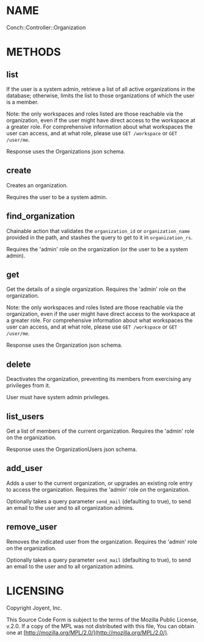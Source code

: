 # NAME

Conch::Controller::Organization

# METHODS

## list

If the user is a system admin, retrieve a list of all active organizations in the database;
otherwise, limits the list to those organizations of which the user is a member.

Note: the only workspaces and roles listed are those reachable via the organization, even if
the user might have direct access to the workspace at a greater role. For comprehensive
information about what workspaces the user can access, and at what role, please use `GET
/workspace` or `GET /user/me`.

Response uses the Organizations json schema.

## create

Creates an organization.

Requires the user to be a system admin.

## find\_organization

Chainable action that validates the `organization_id` or `organization_name` provided in the
path, and stashes the query to get to it in `organization_rs`.

Requires the 'admin' role on the organization (or the user to be a system admin).

## get

Get the details of a single organization.
Requires the 'admin' role on the organization.

Note: the only workspaces and roles listed are those reachable via the organization, even if
the user might have direct access to the workspace at a greater role. For comprehensive
information about what workspaces the user can access, and at what role, please use
`GET /workspace` or `GET /user/me`.

Response uses the Organization json schema.

## delete

Deactivates the organization, preventing its members from exercising any privileges from it.

User must have system admin privileges.

## list\_users

Get a list of members of the current organization.
Requires the 'admin' role on the organization.

Response uses the OrganizationUsers json schema.

## add\_user

Adds a user to the current organization, or upgrades an existing role entry to access the
organization.
Requires the 'admin' role on the organization.

Optionally takes a query parameter `send_mail` (defaulting to true), to send an email
to the user and to all organization admins.

## remove\_user

Removes the indicated user from the organization.
Requires the 'admin' role on the organization.

Optionally takes a query parameter `send_mail` (defaulting to true), to send an email
to the user and to all organization admins.

# LICENSING

Copyright Joyent, Inc.

This Source Code Form is subject to the terms of the Mozilla Public License,
v.2.0. If a copy of the MPL was not distributed with this file, You can obtain
one at [http://mozilla.org/MPL/2.0/](http://mozilla.org/MPL/2.0/).
